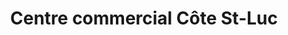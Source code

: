 ---
title: "Centre commercial Côte St-Luc"
url: /montreal/centre-commercial-cote-st-luc/
shop: mall
---